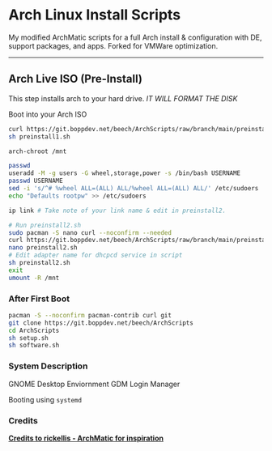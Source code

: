 # Arch Linux Install Scripts

My modified ArchMatic scripts for a full Arch install & configuration with DE, support packages, and apps. Forked for VMWare optimization.

---

## Arch Live ISO (Pre-Install)

This step installs arch to your hard drive. *IT WILL FORMAT THE DISK*

Boot into your Arch ISO

```bash
curl https://git.boppdev.net/beech/ArchScripts/raw/branch/main/preinstall1.sh -o preinstall1.sh
sh preinstall1.sh

arch-chroot /mnt

passwd
useradd -M -g users -G wheel,storage,power -s /bin/bash USERNAME
passwd USERNAME
sed -i 's/^# %wheel ALL=(ALL) ALL/%wheel ALL=(ALL) ALL/' /etc/sudoers
echo "Defaults rootpw" >> /etc/sudoers

ip link # Take note of your link name & edit in preinstall2.

# Run preinstall2.sh
sudo pacman -S nano curl --noconfirm --needed
curl https://git.boppdev.net/beech/ArchScripts/raw/branch/main/preinstall2.sh -o preinstall2.sh
nano preinstall2.sh
# Edit adapter name for dhcpcd service in script
sh preinstall2.sh
exit
umount -R /mnt
```

### After First Boot

```bash
pacman -S --noconfirm pacman-contrib curl git
git clone https://git.boppdev.net/beech/ArchScripts
cd ArchScripts
sh setup.sh
sh software.sh
```

### System Description
GNOME Desktop Enviornment
GDM Login Manager

Booting using `systemd` 

### Credits
__[Credits to rickellis - ArchMatic for inspiration](https://github.com/ChrisTitusTech/ArchMatic)__